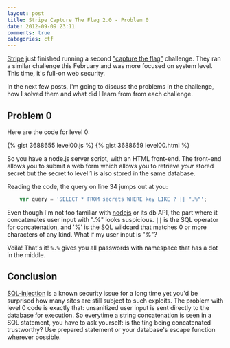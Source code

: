```yaml
---
layout: post
title: Stripe Capture The Flag 2.0 - Problem 0
date: 2012-09-09 23:11
comments: true
categories: ctf
---
```


[Stripe](https://stripe.com) just finished running a second ["capture the flag"](https://stripe-ctf.com) challenge. They ran a similar challenge this February and was more focused on system level. This time, it's full-on web security.

In the next few posts, I'm going to discuss the problems in the challenge, how I solved them and what did I learn from from each challenge.

## Problem 0

Here are the code for level 0:

{% gist 3688655 level00.js %}
{% gist 3688659 level00.html %}

So you have a node.js server script, with an HTML front-end. The front-end allows you to submit a web form which allows you to retrieve *your* stored secret but the secret to level 1 is also stored in the same database.

Reading the code, the query on line 34 jumps out at you:

```javascript
    var query = 'SELECT * FROM secrets WHERE key LIKE ? || ".%"';
```

Even though I'm not too familiar with [nodejs](http://nodejs.org) or its db API, the part where it concatenates user input with ".%" looks suspicious. `||` is the SQL operator for concatenation, and '%' is the SQL wildcard that matches 0 or more characters of any kind. What if my user input is "%"?

Voilà! That's it! `%.%` gives you all passwords with namespace that has a dot in the middle.

## Conclusion

[SQL-injection](http://xkcd.com/327/) is a known security issue for a long time yet you'd be surprised how many sites are still subject to such exploits. The problem with level 0 code is exactly that: unsanitized user input is sent directly to the database for execution. So everytime a string concatenation is seen in a SQL statement, you have to ask yourself: is the ting being concatenated trustworthy? Use prepared statement or your database's escape function wherever possible.
